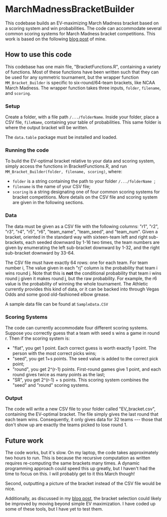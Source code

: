# MarchMadnessBracketBuilder
This codebase builds an EV-maximizing March Madness bracket based on a scoring system and win probabilities. The code can accommodate several common scoring systems for March Madness bracket competitions. This work is based on the following [blog post](https://machineappreciation.wordpress.com/2022/03/18/march-madness-2022-mathematical-reflections/) of mine.

## How to use this code

This codebase has one main file, "BracketFunctions.R", containing a variety of functions. Most of these functions have been written such that they can be used for any symmetric tournament, but the wrapper function `MM_Bracket_Builder` is specific to six-round/64-team brackets, like NCAA March Madness. The wrapper function takes three inputs, `folder`, `filename`, and `scoring`. 

### Setup

Create a folder, with a file path `/.../folderName`. Inside your folder, place a CSV file, `fileName`, containing your table of probabilities. This same folder is where the output bracket will be written.

The `data.table` package must be installed and loaded.

### Running the code

To build the EV-optimal bracket relative to your data and scoring system, simply access the functions in BracketFunctions.R, and run `MM_Bracket_Builder(folder, filename, scoring)`, where:
+ `folder` is a string containing the path to your folder `/.../folderName `;
+ `filename` is the name of your CSV file;
+ `scoring` is a string designating one of four common scoring systems for bracket competitions.
More details on the CSV file and scoring system are given in the following sections.

### Data

The data must be given as a CSV file with the following columns: "r1", "r2", "r3", "r4", "r5", "r6", "team_name", "team_seed", and "team_num". Given a bracket, oriented in the standard way with sixteen-team left and right sub-brackets, each seeded downward by 1-16 two times, the team numbers are given by enumerating the left sub-bracket downward by 1-32, and the right sub-bracket downward by 33-64. 

The CSV file must have exactly 64 rows: one for each team. For team number i, The value given in each "rj" column is the probability that team i wins round j. Note that this is **not** the conditional probability that team i wins round j given it makes round j, but the raw probability. For example, the r6 value is the probability of winning the whole tournament. The Athletic currently provides this kind of data, or it can be backed into through Vegas Odds and some good old-fashioned elbow grease. 

A sample data file can be found at `SampleData.CSV`


### Scoring Systems

The code can currently accommodate four different scoring systems. Suppose you correctly guess that a team with seed s wins a game in round r. Then if the scoring system is:
+ "flat", you get 1 point. Each correct guess is worth exactly 1 point. The person with the most correct picks wins;
+ "seed", you get 1+s points. The seed value is added to the correct pick point;
+ "round", you get 2^(r-1) points. First-round games give 1 point, and each round gives twice as many points as the last;
+ "SR", you get 2^(r-1) + s points. This scoring system combines the "seed" and "round" scoring systems.



### Output

The code will write a new CSV file to your folder called "EV_bracket.csv", containing the EV-optimal bracket. The file simply gives the last round that each team wins. Consequently, it only gives data for 32 teams --- those that don't show up are exactly the teams picked to lose round 1. 

## Future work

The code works, but it's slow. On my laptop, the code takes approximately two hours to run. This is because the recursive computation as written requires re-computing the same brackets many times. A dynamic programming approach could speed this up greatly, but I haven't had the time to focus on this. I will probably get to it this March though! 

Second, outputting a picture of the bracket instead of the CSV file would be nice. 

Additionally, as discussed in my [blog post](https://machineappreciation.wordpress.com/2022/03/18/march-madness-2022-mathematical-reflections/), the bracket selection could likely be improved by moving beyond simple EV maximization. I have coded up some of these tools, but I have yet to test them. 


